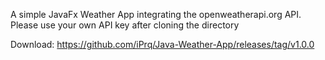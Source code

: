 A simple JavaFx Weather App integrating the openweatherapi.org API.
Please use your own API key after cloning the directory

Download: https://github.com/iPrq/Java-Weather-App/releases/tag/v1.0.0
